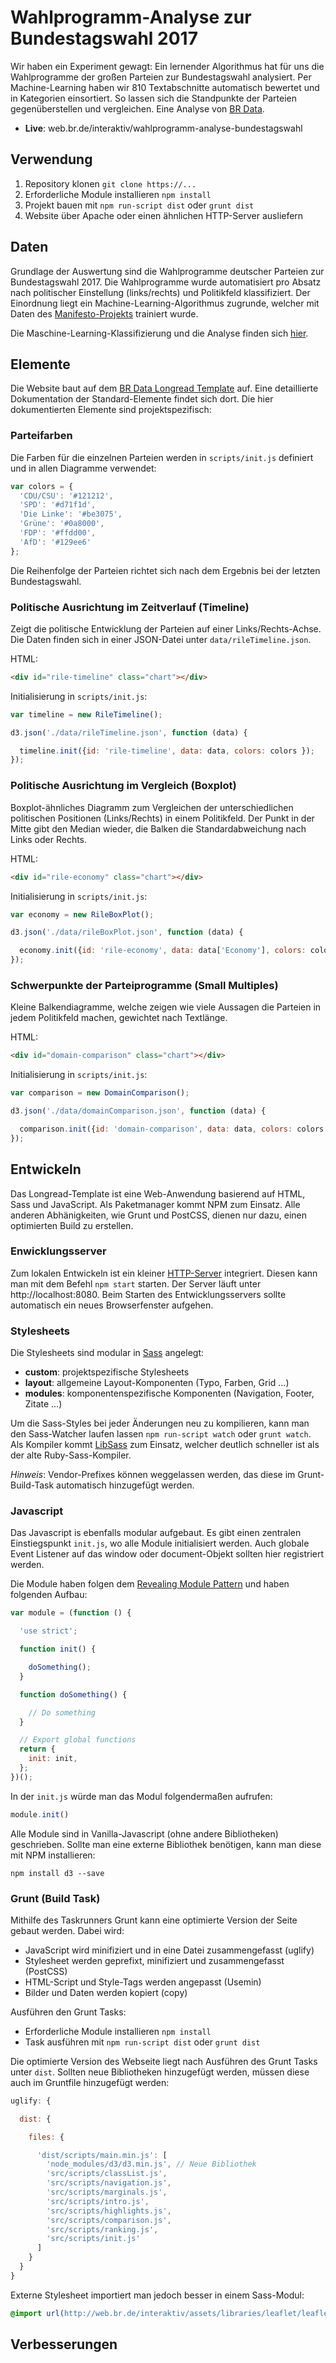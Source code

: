 # Wahlprogramm-Analyse zur Bundestagswahl 2017
Wir haben ein Experiment gewagt: Ein lernender Algorithmus hat für uns die Wahlprogramme der großen Parteien zur Bundestagswahl analysiert. Per Machine-Learning haben wir 810 Textabschnitte automatisch bewertet und in Kategorien einsortiert. So lassen sich die Standpunkte der Parteien gegenüberstellen und vergleichen. Eine Analyse von [BR Data](http://br.de/data).

- **Live**: web.br.de/interaktiv/wahlprogramm-analyse-bundestagswahl

## Verwendung
1. Repository klonen `git clone https://...`
2. Erforderliche Module installieren `npm install`
3. Projekt bauen mit `npm run-script dist` oder `grunt dist`
4. Website über Apache oder einen ähnlichen HTTP-Server ausliefern

## Daten
Grundlage der Auswertung sind die Wahlprogramme deutscher Parteien zur Bundestagswahl 2017. Die Wahlprogramme wurde automatisiert pro Absatz nach politischer Einstellung (links/rechts) und Politikfeld klassifiziert. Der Einordnung liegt ein Machine-Learning-Algorithmus zugrunde, welcher mit Daten des [Manifesto-Projekts](https://manifestoproject.wzb.eu/) trainiert wurde.

Die Maschine-Learning-Klassifizierung und die Analyse finden sich [hier](https://github.com/digitalegarage/wahlprogramm-analyse).

## Elemente
Die Website baut auf dem [BR Data Longread Template](https://github.com/digitalegarage/longread-template) auf. Eine detaillierte Dokumentation der Standard-Elemente findet sich dort. Die hier dokumentierten Elemente sind projektspezifisch:

### Parteifarben
Die Farben für die einzelnen Parteien werden in `scripts/init.js` definiert und in allen Diagramme verwendet:

```javascript
var colors = {
  'CDU/CSU': '#121212',
  'SPD': '#d71f1d',
  'Die Linke': '#be3075',
  'Grüne': '#0a8000',
  'FDP': '#ffdd00',
  'AfD': '#129ee6'
};
```

Die Reihenfolge der Parteien richtet sich nach dem Ergebnis bei der letzten Bundestagswahl.

### Politische Ausrichtung im Zeitverlauf (Timeline)
Zeigt die politische Entwicklung der Parteien auf einer Links/Rechts-Achse. Die Daten finden sich in einer JSON-Datei unter `data/rileTimeline.json`.

HTML:

```html
<div id="rile-timeline" class="chart"></div>
```

Initialisierung in `scripts/init.js`:

```javascript
var timeline = new RileTimeline();

d3.json('./data/rileTimeline.json', function (data) {

  timeline.init({id: 'rile-timeline', data: data, colors: colors });
});
```


### Politische Ausrichtung im Vergleich (Boxplot)
Boxplot-ähnliches Diagramm zum Vergleichen der unterschiedlichen politischen Positionen (Links/Rechts) in einem Politikfeld. Der Punkt in der Mitte gibt den Median wieder, die Balken die Standardabweichung nach Links oder Rechts.

HTML:

```html
<div id="rile-economy" class="chart"></div>
```

Initialisierung in `scripts/init.js`:

```javascript
var economy = new RileBoxPlot();

d3.json('./data/rileBoxPlot.json', function (data) {

  economy.init({id: 'rile-economy', data: data['Economy'], colors: colors });
});
```

### Schwerpunkte der Parteiprogramme (Small Multiples)
Kleine Balkendiagramme, welche zeigen wie viele Aussagen die Parteien in jedem Politikfeld machen, gewichtet nach Textlänge.

HTML:

```html
<div id="domain-comparison" class="chart"></div>
```

Initialisierung in `scripts/init.js`:

```javascript
var comparison = new DomainComparison();

d3.json('./data/domainComparison.json', function (data) {

  comparison.init({id: 'domain-comparison', data: data, colors: colors });
});
```

## Entwickeln
Das Longread-Template ist eine Web-Anwendung basierend auf HTML, Sass und JavaScript. Als Paketmanager kommt NPM zum Einsatz. Alle anderen Abhänigkeiten, wie Grunt und PostCSS, dienen nur dazu, einen optimierten Build zu erstellen.

### Enwicklungsserver
Zum lokalen Entwickeln ist ein kleiner [HTTP-Server](https://github.com/indexzero/http-server) integriert. Diesen kann man mit dem Befehl `npm start` starten. Der Server läuft unter http://localhost:8080. Beim Starten des Entwicklungsservers sollte automatisch ein neues Browserfenster aufgehen. 

### Stylesheets
Die Stylesheets sind modular in [Sass](http://sass-lang.com/) angelegt:
- **custom**: projektspezifische Stylesheets 
- **layout**: allgemeine Layout-Komponenten (Typo, Farben, Grid ...) 
- **modules**: komponentenspezifische Komponenten (Navigation, Footer, Zitate ...)

Um die Sass-Styles bei jeder Änderungen neu zu kompilieren, kann man den Sass-Watcher laufen lassen `npm run-script watch` oder `grunt watch`. Als Kompiler kommt [LibSass](http://sass-lang.com/libSass) zum Einsatz, welcher deutlich schneller ist als der alte Ruby-Sass-Kompiler. 

*Hinweis*: Vendor-Prefixes können weggelassen werden, das diese im Grunt-Build-Task automatisch hinzugefügt werden.

### Javascript
Das Javascript is ebenfalls modular aufgebaut. Es gibt einen zentralen Einstiegspunkt `init.js`, wo alle Module initialisiert werden. Auch globale Event Listener auf das window oder document-Objekt sollten hier registriert werden.

Die Module haben folgen dem [Revealing Module Pattern](https://addyosmani.com/resources/essentialjsdesignpatterns/book/#revealingmodulepatternjavascript) und haben folgenden Aufbau: 

```javascript
var module = (function () {

  'use strict';

  function init() {

    doSomething();
  }

  function doSomething() {

    // Do something
  }

  // Export global functions
  return {
    init: init,
  };
})();
```

In der `init.js` würde man das Modul folgendermaßen aufrufen:

```javascript
module.init()
```

Alle Module sind in Vanilla-Javascript (ohne andere Bibliotheken) geschrieben. Sollte man eine externe Bibliothek benötigen, kann man diese mit NPM installieren:

```
npm install d3 --save
```

### Grunt (Build Task)
Mithilfe des Taskrunners Grunt kann eine optimierte Version der Seite gebaut werden. Dabei wird:
- JavaScript wird minifiziert und in eine Datei zusammengefasst (uglify)
- Stylesheet werden geprefixt, minifiziert und zusammengefasst (PostCSS)
- HTML-Script und Style-Tags werden angepasst (Usemin)
- Bilder und Daten werden kopiert (copy)

Ausführen den Grunt Tasks:
- Erforderliche Module installieren `npm install`
- Task ausführen mit `npm run-script dist` oder `grunt dist`

Die optimierte Version des Webseite liegt nach Ausführen des Grunt Tasks unter `dist`. Sollten neue Bibliotheken hinzugefügt werden, müssen diese auch im Gruntfile hinzugefügt werden:

```javascript
uglify: {

  dist: {

    files: {

      'dist/scripts/main.min.js': [
        'node_modules/d3/d3.min.js', // Neue Bibliothek
        'src/scripts/classList.js',
        'src/scripts/navigation.js',
        'src/scripts/marginals.js',
        'src/scripts/intro.js',
        'src/scripts/highlights.js',
        'src/scripts/comparison.js',
        'src/scripts/ranking.js',
        'src/scripts/init.js'
      ]
    }
  }
}
```

Externe Stylesheet importiert man jedoch besser in einem Sass-Modul:

```Sass
@import url(http://web.br.de/interaktiv/assets/libraries/leaflet/leaflet.v0.min.css)
```

## Verbesserungen
